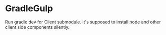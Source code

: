 GradleGulp
==========
Run gradle dev for Client submodule.
It's supposed to install node and other client side components silently.
